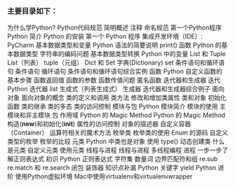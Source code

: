 ### 主要目录如下：

为什么学Python?
Python代码规范
简明概述
注释
命名规范
第一个Python程序
Python 简介
Python 的安装
第一个 Python 程序
集成开发环境（IDE）: PyCharm
基本数据类型和变量
Python 语法的简要说明
print() 函数
Python 的基本数据类型
字符串的编码问题
基本数据类型转换
Python 中的变量
List 和 Tuple
List（列表）
tuple（元组）
Dict 和 Set
字典(Dictionary)
set
条件语句和循环语句
条件语句
循环语句
条件语句和循环语句综合实例
函数
Python 自定义函数的基本步骤
函数返回值
函数的参数
函数传值问题
匿名函数
迭代器和生成器
迭代
Python 迭代器
list 生成式（列表生成式）
生成器
迭代器和生成器综合例子
面向对象
面向对象的概念
类的定义和调用
类方法
修改和增加类属性
类和对象
初始化函数
类的继承
类的多态
类的访问控制
模块与包
Python 模块简介
模块的使用
主模块和非主模块
包
作用域
Python 的 Magic Method
Python 的 Magic Method
构造(__new__)和初始化(__init__)
属性的访问控制
对象的描述器
自定义容器（Container）
运算符相关的魔术方法
枚举类
枚举类的使用
Enum 的源码
自定义类型的枚举
枚举的比较
元类
Python 中类也是对象
使用 type() 动态创建类
什么是元类
自定义元类
使用元类
线程与进程
线程与进程
多线程编程
进程
一步一步了解正则表达式
初识 Python 正则表达式
字符集
数量词
边界匹配符和组
re.sub
re.match 和 re.search
闭包
装饰器
知识点补漏
Python 关键字 yield
Python 进阶
使用Python虚拟环境
Mac中使用virtualenv和virtualenvwrapper
